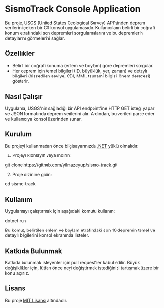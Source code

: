 # SismoTrack Console Application

Bu proje, USGS (United States Geological Survey) API'sinden deprem verilerini çeken bir C# konsol uygulamasıdır. Kullanıcıların belirli bir coğrafi konum etrafındaki son depremleri sorgulamalarını ve bu depremlerin detaylarını görmelerini sağlar.

## Özellikler

- Belirli bir coğrafi konuma (enlem ve boylam) göre depremleri sorgular.
- Her deprem için temel bilgileri (ID, büyüklük, yer, zaman) ve detaylı bilgileri (hissedilen seviye, CDI, MMI, tsunami bilgisi, önem derecesi) gösterir.

## Nasıl Çalışır

Uygulama, USGS'nin sağladığı bir API endpoint'ine HTTP GET isteği yapar ve JSON formatında deprem verilerini alır. Ardından, bu verileri parse eder ve kullanıcıya konsol üzerinden sunar.

## Kurulum

Bu projeyi kullanmadan önce bilgisayarınızda [.NET](https://dotnet.microsoft.com/download) yüklü olmalıdır.

1. Projeyi klonlayın veya indirin:

git clone https://github.com/yilmazeyup/sismo-track.git

2. Proje dizinine gidin:

cd sismo-track

## Kullanım

Uygulamayı çalıştırmak için aşağıdaki komutu kullanın:

dotnet run


Bu komut, belirtilen enlem ve boylam etrafındaki son 10 depremin temel ve detaylı bilgilerini konsol ekranında listeler.

## Katkıda Bulunmak

Katkıda bulunmak isteyenler için pull request'ler kabul edilir. Büyük değişiklikler için, lütfen önce neyi değiştirmek istediğinizi tartışmak üzere bir konu açınız.

## Lisans

Bu proje [MIT Lisansı](License) altındadır.
